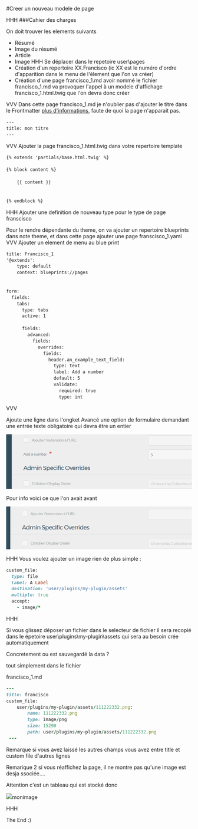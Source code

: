 #Creer un nouveau modele de page

HHH
###Cahier des charges

On doit trouver les elements suivants

- Résumé
- Image du résumé
- Article
- Image
HHH
Se déplacer dans le repetoire user\pages
- Création d'un repertoire XX.Francisco (ic XX est le numéro d'ordre d'apparition dans le menu de l'élement que l'on va créer)
- Création d'une page francisco_1.md 
avoir nommé le fichier francisco_1.md  va provoquer l'appel à un modele d'affichage francisco_1.html.twig que l'on devra donc créer

VVV
Dans cette page francisco_1.md  je n'oublier pas d'ajouter le titre dans le Frontmatter [plus d'informations](https://learn.getgrav.org/content/headers#title), faute de quoi la page n'apparait pas.

```html
---
title: mon titre
---
```

VVV
Ajouter la page francisco_1.html.twig dans votre repertoire template
```html
{% extends 'partials/base.html.twig' %}

{% block content %}

    {{ content }}


{% endblock %}
```
HHH
Ajouter une definition de nouveau type pour le type de page franscisco

Pour le rendre dépendante du theme, on va ajouter un repertoire blueprints dans note theme, et dans cette page ajouter une page
franscisco_1.yaml
VVV
Ajouter un element de menu au blue print

```html
title: Francisco_1
'@extends':
    type: default
    context: blueprints://pages


form:
  fields:
    tabs:
      type: tabs
      active: 1

      fields:
        advanced:
          fields:
            overrides:
              fields:
                header.an_example_text_field:
                  type: text
                  label: Add a number
                  default: 5
                  validate:
                    required: true
                    type: int
```

VVV

Ajoute une ligne dans l'ongket Avancé une option de formulaire demandant une entrée texte obligatoire qui devra être un entier

![image](assets/111222333.png)

Pour info voici ce que l'on avait avant

![image](assets/111222332.png)

HHH
Vous voulez ajouter un image rien de plus simple : 

```ruby
custom_file:
  type: file
  label: A Label
  destination: 'user/plugins/my-plugin/assets'
  multiple: true
  accept:
    - image/*
```    

HHH

Si vous glissez déposer un fichier dans le selecteur de fichier il sera recopié dans le épetoire user\plugins\my-plugin\assets qui sera au besoin crée automatiquement

Concretement ou est sauvegardé la data ?

tout simplement dans le fichier

francisco_1.md
```ruby 
---
title: francisco
custom_file:
    user/plugins/my-plugin/assets/111222332.png:
        name: 111222332.png
        type: image/png
        size: 15290
        path: user/plugins/my-plugin/assets/111222332.png
 ---       
```

Remarque si vous avez laissé les autres champs vous avez entre title et custom file d'autres lignes

Remarique 2 si vous réaffichez la page, il ne montre pas qu'une image est desja ssociée....

Attention c'est un tableau qui est stocké donc

<img src="{{page.header.custom_file|first.path}}">monimage</img>

HHH

The End :)

